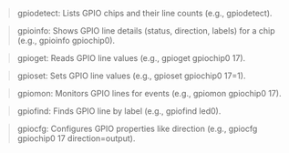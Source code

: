 > gpiodetect: Lists GPIO chips and their line counts (e.g., gpiodetect).

> gpioinfo: Shows GPIO line details (status, direction, labels) for a chip (e.g., gpioinfo gpiochip0).

> gpioget: Reads GPIO line values (e.g., gpioget gpiochip0 17).

> gpioset: Sets GPIO line values (e.g., gpioset gpiochip0 17=1).

> gpiomon: Monitors GPIO lines for events (e.g., gpiomon gpiochip0 17).

> gpiofind: Finds GPIO line by label (e.g., gpiofind led0).

> gpiocfg: Configures GPIO properties like direction (e.g., gpiocfg gpiochip0 17 direction=output).
